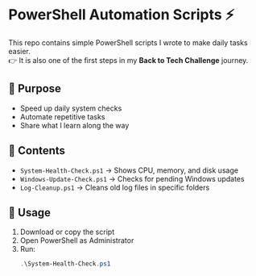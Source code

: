 # PowerShell Automation Scripts ⚡

This repo contains simple PowerShell scripts I wrote to make daily tasks easier.  
👉 It is also one of the first steps in my **Back to Tech Challenge** journey.  

## 🎯 Purpose
- Speed up daily system checks  
- Automate repetitive tasks  
- Share what I learn along the way  

## 📂 Contents
- `System-Health-Check.ps1` → Shows CPU, memory, and disk usage  
- `Windows-Update-Check.ps1` → Checks for pending Windows updates  
- `Log-Cleanup.ps1` → Cleans old log files in specific folders  

## 🔧 Usage
1. Download or copy the script  
2. Open PowerShell as Administrator  
3. Run:  
   ```powershell
   .\System-Health-Check.ps1
